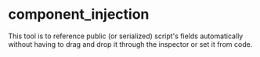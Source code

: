 # component_injection
This tool is to reference public (or serialized) script's fields automatically without having to drag and drop it through the inspector or set it from code.
